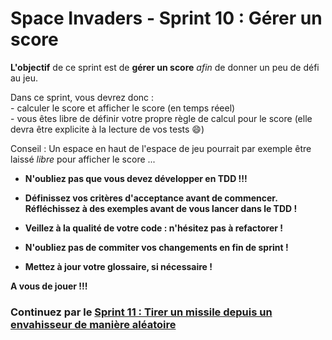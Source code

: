 # Space Invaders - Sprint 10 : Gérer un score

**L'objectif** de ce sprint est de **gérer un score** *afin* de donner un peu de défi au jeu.

Dans ce sprint, vous devrez donc :  
	- calculer le score et afficher le score (en temps réeel)  
	- vous êtes libre de définir votre propre règle de calcul pour le score (elle devra être explicite à la lecture de vos tests :smile:)

Conseil : Un espace en haut de l'espace de jeu pourrait par exemple être laissé *libre* pour afficher le score ...

* **N'oubliez pas que vous devez développer en TDD !!!**

* **Définissez vos critères d'acceptance avant de commencer.**  
**Réfléchissez à des exemples avant de vous lancer dans le TDD !**

* **Veillez à la qualité de votre code : n'hésitez pas à refactorer !**

* **N'oubliez pas de commiter vos changements en fin de sprint !**

* **Mettez à jour votre glossaire, si nécessaire !**

**A vous de jouer !!!**


### Continuez par le [Sprint 11 : Tirer un missile depuis un envahisseur de manière aléatoire](SpaceInvaders_S11_TirerMissileDepuisEnvahisseur.md)